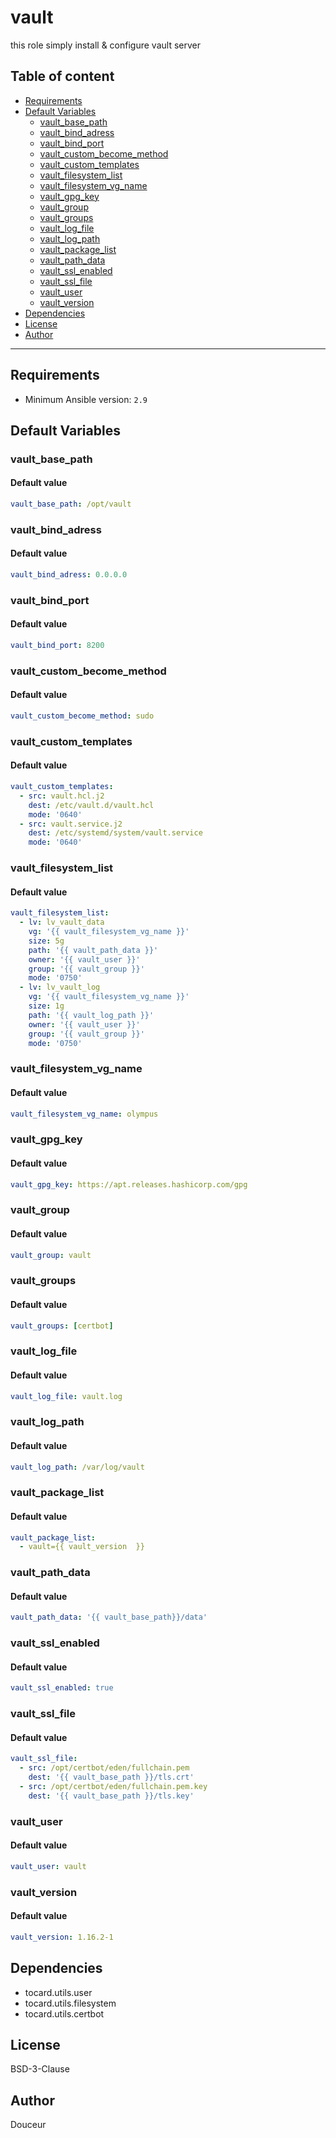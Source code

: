 # vault

this role simply install & configure vault server

## Table of content

- [Requirements](#requirements)
- [Default Variables](#default-variables)
  - [vault_base_path](#vault_base_path)
  - [vault_bind_adress](#vault_bind_adress)
  - [vault_bind_port](#vault_bind_port)
  - [vault_custom_become_method](#vault_custom_become_method)
  - [vault_custom_templates](#vault_custom_templates)
  - [vault_filesystem_list](#vault_filesystem_list)
  - [vault_filesystem_vg_name](#vault_filesystem_vg_name)
  - [vault_gpg_key](#vault_gpg_key)
  - [vault_group](#vault_group)
  - [vault_groups](#vault_groups)
  - [vault_log_file](#vault_log_file)
  - [vault_log_path](#vault_log_path)
  - [vault_package_list](#vault_package_list)
  - [vault_path_data](#vault_path_data)
  - [vault_ssl_enabled](#vault_ssl_enabled)
  - [vault_ssl_file](#vault_ssl_file)
  - [vault_user](#vault_user)
  - [vault_version](#vault_version)
- [Dependencies](#dependencies)
- [License](#license)
- [Author](#author)

---

## Requirements

- Minimum Ansible version: `2.9`

## Default Variables

### vault_base_path

#### Default value

```YAML
vault_base_path: /opt/vault
```

### vault_bind_adress

#### Default value

```YAML
vault_bind_adress: 0.0.0.0
```

### vault_bind_port

#### Default value

```YAML
vault_bind_port: 8200
```

### vault_custom_become_method

#### Default value

```YAML
vault_custom_become_method: sudo
```

### vault_custom_templates

#### Default value

```YAML
vault_custom_templates:
  - src: vault.hcl.j2
    dest: /etc/vault.d/vault.hcl
    mode: '0640'
  - src: vault.service.j2
    dest: /etc/systemd/system/vault.service
    mode: '0640'
```

### vault_filesystem_list

#### Default value

```YAML
vault_filesystem_list:
  - lv: lv_vault_data
    vg: '{{ vault_filesystem_vg_name }}'
    size: 5g
    path: '{{ vault_path_data }}'
    owner: '{{ vault_user }}'
    group: '{{ vault_group }}'
    mode: '0750'
  - lv: lv_vault_log
    vg: '{{ vault_filesystem_vg_name }}'
    size: 1g
    path: '{{ vault_log_path }}'
    owner: '{{ vault_user }}'
    group: '{{ vault_group }}'
    mode: '0750'
```

### vault_filesystem_vg_name

#### Default value

```YAML
vault_filesystem_vg_name: olympus
```

### vault_gpg_key

#### Default value

```YAML
vault_gpg_key: https://apt.releases.hashicorp.com/gpg
```

### vault_group

#### Default value

```YAML
vault_group: vault
```

### vault_groups

#### Default value

```YAML
vault_groups: [certbot]
```

### vault_log_file

#### Default value

```YAML
vault_log_file: vault.log
```

### vault_log_path

#### Default value

```YAML
vault_log_path: /var/log/vault
```

### vault_package_list

#### Default value

```YAML
vault_package_list:
  - vault={{ vault_version  }}
```

### vault_path_data

#### Default value

```YAML
vault_path_data: '{{ vault_base_path}}/data'
```

### vault_ssl_enabled

#### Default value

```YAML
vault_ssl_enabled: true
```

### vault_ssl_file

#### Default value

```YAML
vault_ssl_file:
  - src: /opt/certbot/eden/fullchain.pem
    dest: '{{ vault_base_path }}/tls.crt'
  - src: /opt/certbot/eden/fullchain.pem.key
    dest: '{{ vault_base_path }}/tls.key'
```

### vault_user

#### Default value

```YAML
vault_user: vault
```

### vault_version

#### Default value

```YAML
vault_version: 1.16.2-1
```



## Dependencies

- tocard.utils.user
- tocard.utils.filesystem
- tocard.utils.certbot

## License

BSD-3-Clause

## Author

Douceur
